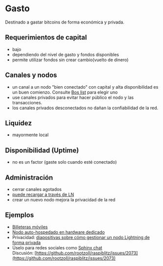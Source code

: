 # Gasto

Destinado a gastar bitcoins de forma económica y privada.

## Requerimientos de capital

* bajo
* dependiendo del nivel de gasto y fondos disponibles
* permite utilizar fondos sin crear cambio(vuelto de dinero)

## Canales y nodos

* un canal a un nodo "bien conectado" con capital y alta disponibilidad es un buen comienzo. Consulte [Bos list](../advanced-tools/bosscore.md) para elegir uno
* use canales privados para evitar hacer público el nodo y las transacciones.
* los canales privados desconectados no dañan la confiabilidad de la red.

## Liquidez

* mayormente local

## Disponibilidad (Uptime)

* no es un factor (gaste solo cuando esté conectado)

## Administración

* cerrar canales agotados
* [puede recargar a través de LN](../createoutboundliquidity.md)
* crear un nuevo nodo mejora la privacidad de la red

## Ejemplos

* [Billeteras móviles](../createinboundliquidity.md#non-custodial-wallets)
* [Nodo auto-hospedado en hardware dedicado](https://github.com/bavarianledger/bitcoin-nodes)
* Privacidad: [diapositivas sobre cómo gestionar un nodo Lightning de forma privada](https://keybase.pub/oms/slides/Running_a_Lightning_Node_Privately.pdf)
* Úselo para redes sociales como [Sphinx chat](https://sphinx.chat/)  
  Discusión: [https://github.com/rootzoll/raspiblitz/issues/2073](https://github.com/rootzoll/raspiblitz/issues/2073)
